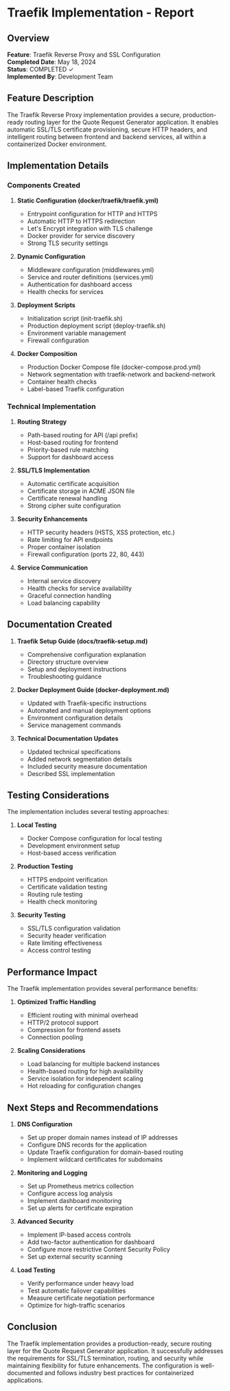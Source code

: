 # Traefik Implementation - Report

## Overview

**Feature**: Traefik Reverse Proxy and SSL Configuration  
**Completed Date**: May 18, 2024  
**Status**: COMPLETED ✓  
**Implemented By**: Development Team

## Feature Description

The Traefik Reverse Proxy implementation provides a secure, production-ready routing layer for the Quote Request Generator application. It enables automatic SSL/TLS certificate provisioning, secure HTTP headers, and intelligent routing between frontend and backend services, all within a containerized Docker environment.

## Implementation Details

### Components Created

1. **Static Configuration (docker/traefik/traefik.yml)**
   - Entrypoint configuration for HTTP and HTTPS
   - Automatic HTTP to HTTPS redirection
   - Let's Encrypt integration with TLS challenge
   - Docker provider for service discovery
   - Strong TLS security settings

2. **Dynamic Configuration**
   - Middleware configuration (middlewares.yml)
   - Service and router definitions (services.yml)
   - Authentication for dashboard access
   - Health checks for services

3. **Deployment Scripts**
   - Initialization script (init-traefik.sh)
   - Production deployment script (deploy-traefik.sh)
   - Environment variable management
   - Firewall configuration

4. **Docker Composition**
   - Production Docker Compose file (docker-compose.prod.yml)
   - Network segmentation with traefik-network and backend-network
   - Container health checks
   - Label-based Traefik configuration

### Technical Implementation

1. **Routing Strategy**
   - Path-based routing for API (/api prefix)
   - Host-based routing for frontend
   - Priority-based rule matching
   - Support for dashboard access

2. **SSL/TLS Implementation**
   - Automatic certificate acquisition
   - Certificate storage in ACME JSON file
   - Certificate renewal handling
   - Strong cipher suite configuration

3. **Security Enhancements**
   - HTTP security headers (HSTS, XSS protection, etc.)
   - Rate limiting for API endpoints
   - Proper container isolation
   - Firewall configuration (ports 22, 80, 443)

4. **Service Communication**
   - Internal service discovery
   - Health checks for service availability
   - Graceful connection handling
   - Load balancing capability

## Documentation Created

1. **Traefik Setup Guide (docs/traefik-setup.md)**
   - Comprehensive configuration explanation
   - Directory structure overview
   - Setup and deployment instructions
   - Troubleshooting guidance

2. **Docker Deployment Guide (docker-deployment.md)**
   - Updated with Traefik-specific instructions
   - Automated and manual deployment options
   - Environment configuration details
   - Service management commands

3. **Technical Documentation Updates**
   - Updated technical specifications
   - Added network segmentation details
   - Included security measure documentation
   - Described SSL implementation

## Testing Considerations

The implementation includes several testing approaches:

1. **Local Testing**
   - Docker Compose configuration for local testing
   - Development environment setup
   - Host-based access verification

2. **Production Testing**
   - HTTPS endpoint verification
   - Certificate validation testing
   - Routing rule testing
   - Health check monitoring

3. **Security Testing**
   - SSL/TLS configuration validation
   - Security header verification
   - Rate limiting effectiveness
   - Access control testing

## Performance Impact

The Traefik implementation provides several performance benefits:

1. **Optimized Traffic Handling**
   - Efficient routing with minimal overhead
   - HTTP/2 protocol support
   - Compression for frontend assets
   - Connection pooling

2. **Scaling Considerations**
   - Load balancing for multiple backend instances
   - Health-based routing for high availability
   - Service isolation for independent scaling
   - Hot reloading for configuration changes

## Next Steps and Recommendations

1. **DNS Configuration**
   - Set up proper domain names instead of IP addresses
   - Configure DNS records for the application
   - Update Traefik configuration for domain-based routing
   - Implement wildcard certificates for subdomains

2. **Monitoring and Logging**
   - Set up Prometheus metrics collection
   - Configure access log analysis
   - Implement dashboard monitoring
   - Set up alerts for certificate expiration

3. **Advanced Security**
   - Implement IP-based access controls
   - Add two-factor authentication for dashboard
   - Configure more restrictive Content Security Policy
   - Set up external security scanning

4. **Load Testing**
   - Verify performance under heavy load
   - Test automatic failover capabilities
   - Measure certificate negotiation performance
   - Optimize for high-traffic scenarios

## Conclusion

The Traefik implementation provides a production-ready, secure routing layer for the Quote Request Generator application. It successfully addresses the requirements for SSL/TLS termination, routing, and security while maintaining flexibility for future enhancements. The configuration is well-documented and follows industry best practices for containerized applications. 